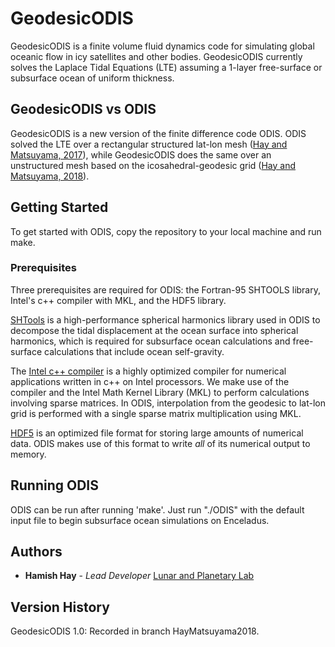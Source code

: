 # GeodesicODIS
GeodesicODIS is a finite volume fluid dynamics code for simulating global oceanic 
flow in icy satellites and other bodies. GeodesicODIS currently solves the Laplace 
Tidal Equations (LTE) assuming a 1-layer free-surface or subsurface ocean of uniform thickness. 

## GeodesicODIS vs ODIS
GeodesicODIS is a new version of the finite difference code ODIS. ODIS solved the LTE 
over a rectangular structured lat-lon mesh ([Hay and Matsuyama, 2017](https://www.sciencedirect.com/science/article/pii/S0019103516300239)), while GeodesicODIS does the same over an 
unstructured mesh based on the icosahedral-geodesic grid ([Hay and Matsuyama, 2018](https://www.sciencedirect.com/science/article/pii/S0019103518304470?via%3Dihub#!)).

## Getting Started
To get started with ODIS, copy the repository to your local machine and run make.

### Prerequisites
Three prerequisites are required for ODIS: the Fortran-95 SHTOOLS library, Intel's 
c++ compiler with MKL, and the HDF5 library.

[SHTools](https://shtools.oca.eu/shtools/) is a high-performance spherical harmonics library used in ODIS to decompose the tidal displacement at the ocean surface into spherical harmonics, which is required for subsurface ocean calculations and free-surface calculations that include ocean self-gravity.

The [Intel c++ compiler](https://software.intel.com/en-us/c-compilers) is a highly optimized compiler for numerical applications written in c++ on Intel processors. We make use of the compiler and the Intel Math Kernel Library (MKL) to perform calculations involving sparse matrices. In ODIS, interpolation from the geodesic to lat-lon grid is performed with a single sparse matrix multiplication using MKL.

[HDF5](https://www.hdfgroup.org/) is an optimized file format for storing large amounts of numerical data. ODIS makes use of this format to write *all* of its numerical output to memory.

## Running ODIS
ODIS can be run after running 'make'. Just run "./ODIS" with the default input file 
to begin subsurface ocean simulations on Enceladus.

## Authors
* **Hamish Hay** - *Lead Developer* [Lunar and Planetary 
Lab](https://www.lpl.arizona.edu/graduate/students/hamish-hay)

## Version History
GeodesicODIS 1.0: Recorded in branch HayMatsuyama2018.
